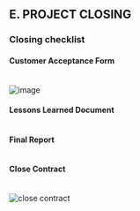 ## E. PROJECT CLOSING

### Closing checklist

#### Customer Acceptance Form<br><br>
![image](https://user-images.githubusercontent.com/116957596/211549156-bd8a1104-736f-43e0-8051-2290268ec3a5.png)

#### Lessons Learned Document<br><br>

#### Final Report<br><br>

#### Close Contract<br><br>
![close contract](https://user-images.githubusercontent.com/121373554/211574025-68293a14-b921-438a-b130-a0f75e99f396.PNG)
